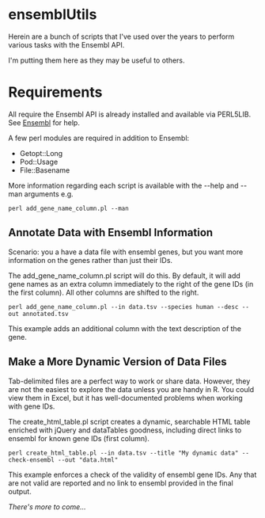 # ensemblUtils

Herein are a bunch of scripts that I've used over the years to perform 
various tasks with the Ensembl API.

I'm putting them here as they may be useful to others.

# Requirements

All require the Ensembl API is already installed and available via 
PERL5LIB. See [Ensembl](http://www.ensembl.org/info/docs/api/index.html) for help.

A few perl modules are required in addition to Ensembl:

 * Getopt::Long
 * Pod::Usage
 * File::Basename
 
More information regarding each script is available with the --help and --man arguments e.g.

    perl add_gene_name_column.pl --man

## Annotate Data with Ensembl Information

Scenario: you a have a data file with ensembl genes, but you want more
information on the genes rather than just their IDs.

The add\_gene\_name_column.pl script will do this. By default, it will
add gene names as an extra column immediately to the right of the gene
IDs (in the first column). All other columns are shifted to the right.

    perl add_gene_name_column.pl --in data.tsv --species human --desc --out annotated.tsv

This example adds an additional column with the text description of the
gene.

## Make a More Dynamic Version of Data Files

Tab-delimited files are a perfect way to work or share data. However,
they are not the easiest to explore the data unless you are handy in R.
You could view them in Excel, but it has well-documented problems when 
working with gene IDs.

The create\_html_table.pl script creates a dynamic, searchable HTML 
table enriched with jQuery and dataTables goodness, including direct 
links to ensembl for known gene IDs (first column).

    perl create_html_table.pl --in data.tsv --title "My dynamic data" --check-ensembl --out "data.html"

This example enforces a check of the validity of ensembl gene IDs. Any
that are not valid are reported and no link to ensembl provided in the
final output.

_There's more to come..._